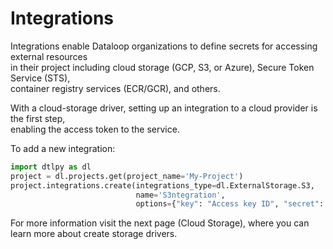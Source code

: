 # Integrations  
Integrations enable Dataloop organizations to define secrets for accessing external resources  
in their project including cloud storage (GCP, S3, or Azure), Secure Token Service (STS),  
container registry services (ECR/GCR), and others.  
  
With a cloud-storage driver, setting up an integration to a cloud provider is the first step,  
enabling the access token to the service.  
  
To add a new integration:  
  

```python
import dtlpy as dl
project = dl.projects.get(project_name='My-Project')
project.integrations.create(integrations_type=dl.ExternalStorage.S3,
                            name='S3ntegration',
                            options={"key": "Access key ID", "secret": "Secret access key"})
```
For more information visit the next page (Cloud Storage), where you can learn more about create storage drivers.  
  
